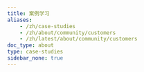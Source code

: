 ```yaml
---
title: 案例学习
aliases:
    - /zh/case-studies
    - /zh/about/community/customers
    - /zh/latest/about/community/customers
doc_type: about
type: case-studies
sidebar_none: true
---
```


[comment]: <> (要将自己添加为 Istio 用户，请参见 https://github.com/istio/community/blob/master/CONTRIBUTING.md#tell-the-world-youre-using-istio.)
